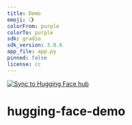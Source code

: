 ```yaml
---
title: Demo
emoji: 🌖
colorFrom: purple
colorTo: purple
sdk: gradio
sdk_version: 3.0.6
app_file: app.py
pinned: false
license: cc
---
```



[![Sync to Hugging Face hub](https://github.com/nogibjj/hugging-face/actions/workflows/main.yml/badge.svg)](https://github.com/ianhohoho/hugging-face/actions/workflows/main.yml)

# hugging-face-demo
